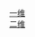 [一维](https://www.bilibili.com/video/BV14e411R7vf/?spm_id_from=333.999.0.0)<br>
[二维](https://www.bilibili.com/video/BV1BN4y1C7Qi/?spm_id_from=333.999.0.0)<br>
